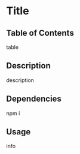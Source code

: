 # Title

  ## Table of Contents
  table

  ## Description
  description

  ## Dependencies
  npm i

  ## Usage
  info

